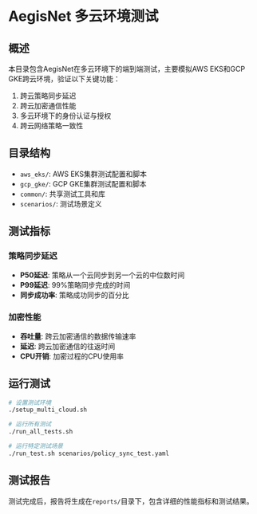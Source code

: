 # AegisNet 多云环境测试

## 概述

本目录包含AegisNet在多云环境下的端到端测试，主要模拟AWS EKS和GCP GKE跨云环境，验证以下关键功能：

1. 跨云策略同步延迟
2. 跨云加密通信性能
3. 多云环境下的身份认证与授权
4. 跨云网络策略一致性

## 目录结构

- `aws_eks/`: AWS EKS集群测试配置和脚本
- `gcp_gke/`: GCP GKE集群测试配置和脚本
- `common/`: 共享测试工具和库
- `scenarios/`: 测试场景定义

## 测试指标

### 策略同步延迟

- **P50延迟**: 策略从一个云同步到另一个云的中位数时间
- **P99延迟**: 99%策略同步完成的时间
- **同步成功率**: 策略成功同步的百分比

### 加密性能

- **吞吐量**: 跨云加密通信的数据传输速率
- **延迟**: 跨云加密通信的往返时间
- **CPU开销**: 加密过程的CPU使用率

## 运行测试

```bash
# 设置测试环境
./setup_multi_cloud.sh

# 运行所有测试
./run_all_tests.sh

# 运行特定测试场景
./run_test.sh scenarios/policy_sync_test.yaml
```

## 测试报告

测试完成后，报告将生成在`reports/`目录下，包含详细的性能指标和测试结果。